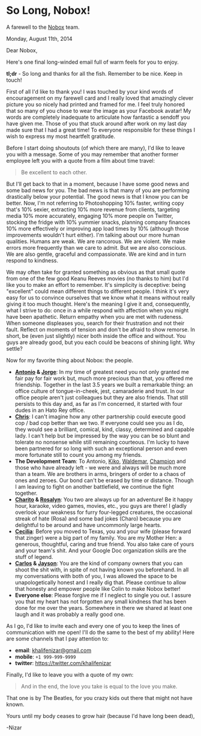 So Long, Nobox!
===============

A farewell to the [Nobox](https://twitter.com/Nobox) team.


Monday, August 11th, 2014

Dear Nobox,

Here's one final long-winded email full of warm feels for you to enjoy.

**tl;dr** - So long and thanks for all the fish. Remember to be nice. Keep in touch!

First of all I'd like to thank you! I was touched by your kind words of encouragement on my farewell card and I really loved that amazingly clever picture you so nicely had printed and framed for me. I feel truly honored that so many of you chose to wear the image as your Facebook avatar! My words are completely inadequate to articulate how fantastic a sendoff you have given me. Those of you that stuck around after work on my last day made sure that I had a great time! To everyone responsible for these things I wish to express my most heartfelt gratitude.

Before I start doing shoutouts (of which there are many), I'd like to leave you with a message. Some of you may remember that another former employee left you with a quote from a film about time travel:

> Be excellent to each other.

But I'll get back to that in a moment, because I have some good news and some bad news for you. The bad news is that many of you are performing drastically below your potential. The good news is that I know you can be better. Now, I'm not referring to Photoshopping 10% faster, writing copy that's 10% sexier, extracting 10% more revenue from clients, targeting media 10% more accurately, engaging 10% more people on Twitter, stocking the fridge with 10% yummier snacks, planning company finances 10% more effectively or improving app load times by 10% (although those improvements wouldn't hurt either). I'm talking about our more human qualities. Humans are weak. We are rancorous. We are violent. We make errors more frequently than we care to admit. But we are also conscious. We are also gentle, graceful and compassionate. We are kind and in turn respond to kindness.

We may often take for granted something as obvious as that small quote from one of the few good Keanu Reeves movies (no thanks to him) but I'd like you to make an effort to remember. It's simplicity is deceptive: being "excellent" could mean different things to different people. I think it's very easy for us to convince ourselves that we know what it means without really giving it too much thought. Here's the meaning I give it and, consequently, what I strive to do: once in a while respond with affection when you might have been apathetic. Return empathy when you are met with rudeness. When someone displeases you, search for their frustration and not their fault. Reflect on moments of tension and don't be afraid to show remorse. In short, be (even just slightly) nicer both inside the office and without. You guys are already good, but you each could be beacons of shining light. Why settle?

Now for my favorite thing about Nobox: the people.

- **[Antonio](https://twitter.com/antoniwan) & [Jorge](https://twitter.com/prodigioso)**: In my time of greatest need you not only granted me fair pay for fair work but, much more precious than that, you offered me friendship. Together in the last 3.5 years we built a remarkable thing: an office culture of tongue-in-cheek, jest, camaraderie and trust. In our office people aren't just colleagues but they are also friends. That still persists to this day and, as far as I'm concerned, it started with four dudes in an Hato Rey office.
- **[Chris](https://twitter.com/chrislately)**: I can't imagine how any other partnership could execute good cop / bad cop better than we two. If everyone could see you as I do, they would see a brilliant, comical, kind, classy, determined and capable lady. I can't help but be impressed by the way you can be so blunt and tolerate no nonsense while still remaining courteous. I'm lucky to have been partnered for so long with such an exceptional person and even more fortunate still to count you among my friends.
- **The Development Team**: To Antonio, [Kiko](https://twitter.com/kikobertuu), [Waldemar](https://twitter.com/waldemar_fm), [Champion](https://twitter.com/torres_jonathan) and those who have already left - we were and always will be much more than a team. We are brothers in arms, bringers of order to a chaos of ones and zeroes. Our bond can't be erased by time or distance. Though I am leaving to fight on another battlefield, we continue the fight together.
- **[Charito](http://instagram.com/charosepu) & [Rosalyn](http://instagram.com/gylpimarie)**: You two are always up for an adventure! Be it happy hour, karaoke, video games, movies, etc., you guys are there! I gladly overlook your weakness for furry four-legged creatures, the occasional streak of hate (Rosa) and some bad jokes (Charo) because you are delightful to be around and have uncommonly large hearts.
- **[Cecilia](https://twitter.com/Cecix)**: Before you moved to Texas, you and your wife (please forward that zinger) were a big part of my family. You are my Mother Hen: a generous, thoughtful, caring and true friend. You also take care of yours and your team's shit. And your Google Doc organization skills are the stuff of legend.
- **[Carlos](https://twitter.com/carlosnobox) & [Jayson](https://twitter.com/jfittipaldi)**: You are the kind of company owners that you can shoot the shit with, in spite of not having known you beforehand. In all my conversations with both of you, I was allowed the space to be unapologetically honest and I really dig that. Please continue to allow that honesty and empower people like Colin to make Nobox better!
- **Everyone else**: Please forgive me if I neglect to single you out. I assure you that my heart has not forgotten any small kindness that has been done for me over the years. Somewhere in there we shared at least one laugh and it was probably a really good one.

As I go, I'd like to invite each and every one of you to keep the lines of communication with me open! I'll do the same to the best of my ability! Here are some channels that I pay attention to:

- **email**: khalifenizar@gmail.com
- **mobile**: `+1 999-999-9999`
- **twitter**: https://twitter.com/khalifenizar

Finally, I'd like to leave you with a quote of my own:

> And in the end, the love you take is equal to the love you make.

That one is by The Beatles, for you crazy kids out there that might not have known.

Yours until my body ceases to grow hair (because I'd have long been dead),

-Nizar
